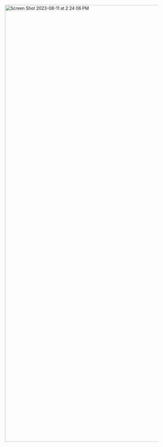 <img width="1440" alt="Screen Shot 2023-08-11 at 2 24 06 PM" src="https://github.com/rayani1203/SearchList-Formatting/assets/85270733/d8812673-f6aa-4290-a4b3-882312cac820">
